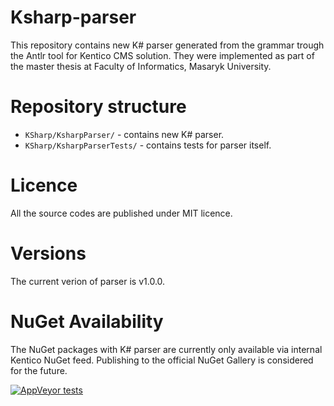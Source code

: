 # Ksharp-parser

This repository contains new K# parser generated from the grammar trough the Antlr tool for Kentico CMS solution. They were implemented as part of the master thesis at Faculty of Informatics, Masaryk University.

# Repository structure

* `KSharp/KsharpParser/` - contains new K# parser.
* `KSharp/KsharpParserTests/` - contains tests for parser itself.

# Licence

All the source codes are published under MIT licence.

# Versions

The current verion of parser is v1.0.0.

# NuGet Availability

The NuGet packages with K# parser are currently only available via internal Kentico NuGet feed. Publishing to the official NuGet Gallery is considered for the future.

[![AppVeyor tests](https://img.shields.io/appveyor/tests/Desana/Ksharp-parser.svg)](https://ci.appveyor.com/project/desana/ksharp-parser/build/tests)
